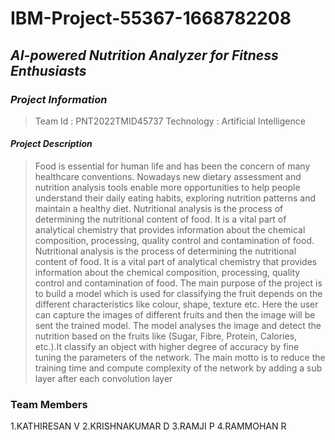 # IBM-Project-55367-1668782208

## _AI-powered Nutrition Analyzer for Fitness Enthusiasts_

###  _Project Information_

> Team Id : PNT2022TMID45737
> Technology : Artificial Intelligence

#### _Project Description_

> Food is essential for human life and has been the concern of many healthcare conventions. Nowadays new dietary assessment and nutrition analysis tools enable more opportunities to help people understand their daily eating habits, exploring nutrition patterns and maintain a healthy diet. Nutritional analysis is the process of determining the nutritional content of food. It is a vital part of analytical chemistry that provides information about the chemical composition, processing, quality control and contamination of food. Nutritional analysis is the process of determining the nutritional content of food. It is a vital part of analytical chemistry that provides information about the chemical composition, processing, quality control and contamination of food.
The main purpose of the project is to build a model which is used for classifying
the fruit depends on the different characteristics like colour, shape, texture etc. Here the user
can capture the images of different fruits and then the image will be sent the trained model.
The model analyses the image and detect the nutrition based on the fruits like (Sugar, Fibre,
Protein, Calories, etc.).It classify an object with higher degree of accuracy by fine tuning the
parameters of the network. The main motto is to reduce the training time and compute
complexity of the network by adding a sub layer after each convolution layer


### Team Members

  1.KATHIRESAN V
  2.KRISHNAKUMAR D
  3.RAMJI P
  4.RAMMOHAN R
